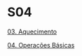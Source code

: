 # S04

[03. Aquecimento](https://github.com/Guilhermedsc/P_FUNCIONAL/tree/main/F_ARCADE#03-aquecimento)

[04. Operações Básicas](https://github.com/Guilhermedsc/P_FUNCIONAL/tree/main/F_ARCADE#04-opera%C3%A7%C3%B5es-b%C3%A1sicas)